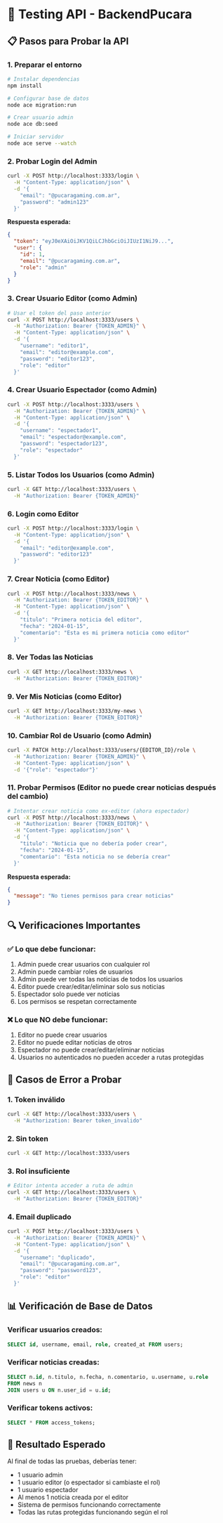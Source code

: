 # 🧪 Testing API - BackendPucara

## 📋 Pasos para Probar la API

### 1. Preparar el entorno

```bash
# Instalar dependencias
npm install

# Configurar base de datos
node ace migration:run

# Crear usuario admin
node ace db:seed

# Iniciar servidor
node ace serve --watch
```

### 2. Probar Login del Admin

```bash
curl -X POST http://localhost:3333/login \
  -H "Content-Type: application/json" \
  -d '{
    "email": "@pucaragaming.com.ar",
    "password": "admin123"
  }'
```

**Respuesta esperada:**

```json
{
  "token": "eyJ0eXAiOiJKV1QiLCJhbGciOiJIUzI1NiJ9...",
  "user": {
    "id": 1,
    "email": "@pucaragaming.com.ar",
    "role": "admin"
  }
}
```

### 3. Crear Usuario Editor (como Admin)

```bash
# Usar el token del paso anterior
curl -X POST http://localhost:3333/users \
  -H "Authorization: Bearer {TOKEN_ADMIN}" \
  -H "Content-Type: application/json" \
  -d '{
    "username": "editor1",
    "email": "editor@example.com",
    "password": "editor123",
    "role": "editor"
  }'
```

### 4. Crear Usuario Espectador (como Admin)

```bash
curl -X POST http://localhost:3333/users \
  -H "Authorization: Bearer {TOKEN_ADMIN}" \
  -H "Content-Type: application/json" \
  -d '{
    "username": "espectador1",
    "email": "espectador@example.com",
    "password": "espectador123",
    "role": "espectador"
  }'
```

### 5. Listar Todos los Usuarios (como Admin)

```bash
curl -X GET http://localhost:3333/users \
  -H "Authorization: Bearer {TOKEN_ADMIN}"
```

### 6. Login como Editor

```bash
curl -X POST http://localhost:3333/login \
  -H "Content-Type: application/json" \
  -d '{
    "email": "editor@example.com",
    "password": "editor123"
  }'
```

### 7. Crear Noticia (como Editor)

```bash
curl -X POST http://localhost:3333/news \
  -H "Authorization: Bearer {TOKEN_EDITOR}" \
  -H "Content-Type: application/json" \
  -d '{
    "titulo": "Primera noticia del editor",
    "fecha": "2024-01-15",
    "comentario": "Esta es mi primera noticia como editor"
  }'
```

### 8. Ver Todas las Noticias

```bash
curl -X GET http://localhost:3333/news \
  -H "Authorization: Bearer {TOKEN_EDITOR}"
```

### 9. Ver Mis Noticias (como Editor)

```bash
curl -X GET http://localhost:3333/my-news \
  -H "Authorization: Bearer {TOKEN_EDITOR}"
```

### 10. Cambiar Rol de Usuario (como Admin)

```bash
curl -X PATCH http://localhost:3333/users/{EDITOR_ID}/role \
  -H "Authorization: Bearer {TOKEN_ADMIN}" \
  -H "Content-Type: application/json" \
  -d '{"role": "espectador"}'
```

### 11. Probar Permisos (Editor no puede crear noticias después del cambio)

```bash
# Intentar crear noticia como ex-editor (ahora espectador)
curl -X POST http://localhost:3333/news \
  -H "Authorization: Bearer {TOKEN_EDITOR}" \
  -H "Content-Type: application/json" \
  -d '{
    "titulo": "Noticia que no debería poder crear",
    "fecha": "2024-01-15",
    "comentario": "Esta noticia no se debería crear"
  }'
```

**Respuesta esperada:**

```json
{
  "message": "No tienes permisos para crear noticias"
}
```

## 🔍 Verificaciones Importantes

### ✅ **Lo que debe funcionar:**

1. Admin puede crear usuarios con cualquier rol
2. Admin puede cambiar roles de usuarios
3. Admin puede ver todas las noticias de todos los usuarios
4. Editor puede crear/editar/eliminar solo sus noticias
5. Espectador solo puede ver noticias
6. Los permisos se respetan correctamente

### ❌ **Lo que NO debe funcionar:**

1. Editor no puede crear usuarios
2. Editor no puede editar noticias de otros
3. Espectador no puede crear/editar/eliminar noticias
4. Usuarios no autenticados no pueden acceder a rutas protegidas

## 🚨 Casos de Error a Probar

### 1. Token inválido

```bash
curl -X GET http://localhost:3333/users \
  -H "Authorization: Bearer token_invalido"
```

### 2. Sin token

```bash
curl -X GET http://localhost:3333/users
```

### 3. Rol insuficiente

```bash
# Editor intenta acceder a ruta de admin
curl -X GET http://localhost:3333/users \
  -H "Authorization: Bearer {TOKEN_EDITOR}"
```

### 4. Email duplicado

```bash
curl -X POST http://localhost:3333/users \
  -H "Authorization: Bearer {TOKEN_ADMIN}" \
  -H "Content-Type: application/json" \
  -d '{
    "username": "duplicado",
    "email": "@pucaragaming.com.ar",
    "password": "password123",
    "role": "editor"
  }'
```

## 📊 Verificación de Base de Datos

### Verificar usuarios creados:

```sql
SELECT id, username, email, role, created_at FROM users;
```

### Verificar noticias creadas:

```sql
SELECT n.id, n.titulo, n.fecha, n.comentario, u.username, u.role
FROM news n
JOIN users u ON n.user_id = u.id;
```

### Verificar tokens activos:

```sql
SELECT * FROM access_tokens;
```

## 🎯 Resultado Esperado

Al final de todas las pruebas, deberías tener:

- 1 usuario admin
- 1 usuario editor (o espectador si cambiaste el rol)
- 1 usuario espectador
- Al menos 1 noticia creada por el editor
- Sistema de permisos funcionando correctamente
- Todas las rutas protegidas funcionando según el rol


